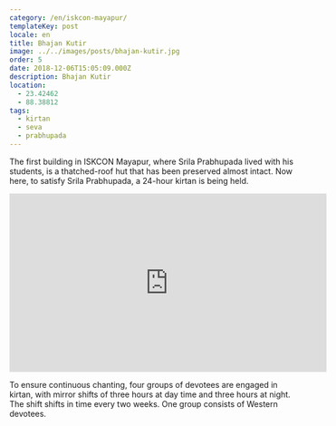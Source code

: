 ```yaml
---
category: /en/iskcon-mayapur/
templateKey: post
locale: en
title: Bhajan Kutir
image: ../../images/posts/bhajan-kutir.jpg
order: 5
date: 2018-12-06T15:05:09.000Z
description: Bhajan Kutir
location:
  - 23.42462
  - 88.38812
tags:
  - kirtan
  - seva
  - prabhupada
---
```


The first building in ISKCON Mayapur, where Srila Prabhupada lived with his students, is a thatched-roof hut that has been preserved almost intact. Now here, to satisfy Srila Prabhupada, a 24-hour kirtan is being held.

<iframe width="560" height="315" src="https://www.youtube.com/embed/GpRvINDyGQc?start=208" frameborder="0" allow="accelerometer; autoplay; encrypted-media; gyroscope; picture-in-picture" allowfullscreen></iframe>

To ensure continuous chanting, four groups of devotees are engaged in kirtan, with mirror shifts of three hours at day time and three hours at night. The shift shifts in time every two weeks. One group consists of Western devotees.

<tbd locale="en" url="mailto:haribol@mayapur.live"></tbd>
